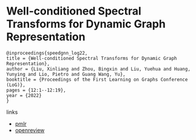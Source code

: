 # Well-conditioned Spectral Transforms for Dynamic Graph Representation

```
@inproceedings{speedgnn_log22,
title = {Well-conditioned Spectral Transforms for Dynamic Graph Representation},
author = {Liu, Xinliang and Zhou, Bingxin and Liu, Yuehua and Huang, Yunying and Lio, Pietro and Guang Wang, Yu},
booktitle = {Proceedings of the First Learning on Graphs Conference (LoG)},
pages = {12:1--12:19},
year = {2022}
}
```

links
- [pmlr](https://proceedings.mlr.press/v198/zhou22a.html)
- [openreview](https://openreview.net/forum?id=kQsniwmGgF5)

